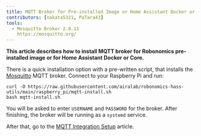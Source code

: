 ```yaml
---
title: MQTT Broker for Pre-installed Image or Home Assistant Docker or Core
contributors: [nakata5321, PaTara43]
tools:
  - Mosquitto Broker 2.0.11
    https://mosquitto.org/
---
```


**This article describes how to install MQTT broker for Robonomics pre-installed image or for Home Assistant Docker or Core.**

<robo-wiki-picture src="home-assistant/mqtt_broker_core.png" />

There is a quick installation option with a pre-written script, that installs the [Mosquitto](https://mosquitto.org/) MQTT broker. Connect to your Raspberry Pi and run:

<code-helper additionalLine="rasppi_username@rasppi_hostname">

```shell
curl -O https://raw.githubusercontent.com/airalab/robonomics-hass-utils/main/raspberry_pi/mqtt-install.sh
bash mqtt-install.sh
```
</code-helper>

You will be asked to enter `USERNAME` and `PASSWORD` for the broker. After finishing, the broker will be running as a `systemd` service.

After that, go to the [MQTT Integration Setup](/docs/mqtt-integration/) article.